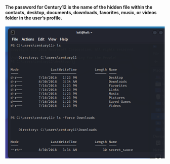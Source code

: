 #

#### The password for Century12 is the name of the hidden file within the contacts, desktop, documents, downloads, favorites, music, or videos folder in the user’s profile.

![UI Image](https://github.com/FacelessHacker/Under-the-Wire-CENTURY/blob/main/11-12.png)
